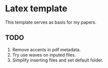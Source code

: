 # Latex template
This template serves as basis for my papers.

## TODO
1. Remove accents in pdf metadata.
2. Try use waves on inputed files.
3. Simplify inserting files and set default folder.

